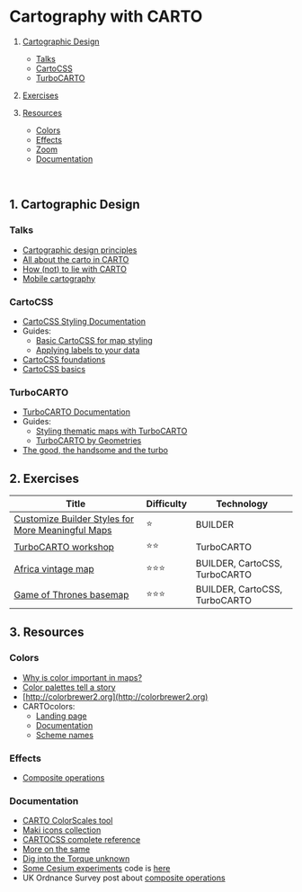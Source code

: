 # Cartography with CARTO

1. [Cartographic Design](#design)
   - [Talks](#talks)
   - [CartoCSS](cartocss)
   - [TurboCARTO](#turbo)
2. [Exercises](#design)
3. [Resources](#design)
   - [Colors](#design)
   - [Effects](#effects)
   - [Zoom](#zoom)
   - [Documentation](#docs)

   ​



## 1. Cartographic Design <a name="design"></a>

### Talks<a name="talks"></a>

- [Cartographic design principles](https://docs.google.com/presentation/d/1LbBIFPEWki58F2yRdbESTKGgm_sjnZRf9VV4odLGPlM/edit?usp=sharing)
- [All about the carto in CARTO](https://docs.google.com/presentation/d/1SwrQ37jd5UnQAbEFjm9VJ4diVnYoaeXmE0sod3ZuG-4/edit?usp=sharing)
- [How (not) to lie with CARTO](exercises/lies.md)
- [Mobile cartography](https://docs.google.com/presentation/d/1BDgV1WnvLMLdftZKYNUEP2aXL9wpbjj7L44LTupcZ9c/edit?usp=sharing)


### CartoCSS<a name="cartocss"></a>

- [CartoCSS Styling Documentation](https://carto.com/developers/styling/cartocss/)
- Guides:
  - [Basic CartoCSS for map styling](https://carto.com/learn/guides/styling/basic-cartocss-for-map-styling/)
  - [Applying labels to your data](https://carto.com/learn/guides/styling/applying-text-labels-to-your-data/)
- [CartoCSS foundations](resources/cartocss.md)
- [CartoCSS basics](resources/basics.md)

### TurboCARTO<a name="turbo"></a>

- [TurboCARTO Documentation](https://github.com/CartoDB/turbo-carto)
- Guides: 
  - [Styling thematic maps with TurboCARTO](https://carto.com/learn/guides/styling/style-thematic-maps-with-turbocarto/)
  - [TurboCARTO by Geometries](https://carto.com/learn/guides/styling/style-thematic-maps-with-turbocarto/)  
- [The good, the handsome and the turbo](http://bit.ly/turbo-carto-talk)




## 2. Exercises <a name="exercises"></a>

| Title                                    | Difficulty         | Technology                    |
| ---------------------------------------- | ------------------ | ----------------------------- |
| [Customize Builder Styles for More Meaningful Maps](exercises/customize.md) | :star:             | BUILDER                       |
| [TurboCARTO workshop](exercises/turbo.md) | :star::star:       | TurboCARTO                    |
| [Africa vintage map](exercises/africa.md) | ⭐⭐:star:           | BUILDER, CartoCSS, TurboCARTO |
| [Game of Thrones basemap](exercises/got.md) | :star::star::star: | BUILDER, CartoCSS, TurboCARTO |




## 3. Resources <a name="resources"></a>

### Colors <a name="colors"></a>

* [Why is color important in maps?](https://carto.com/academy/courses/intermediate-design/choose-colors-1/)
* [Color palettes tell a story](https://carto.com/academy/courses/intermediate-design/choose-colors-2/)
* [http://colorbrewer2.org](http://colorbrewer2.org)
* CARTOcolors:
  * [Landing page](https://carto.com/carto-colors/)
  * [Documentation](https://github.com/CartoDB/CartoColor)
  * [Scheme names](https://github.com/CartoDB/CartoColor/wiki/CARTOColor-Scheme-Names)

### Effects <a name="effects"></a>

* [Composite operations](https://carto.com/academy/courses/intermediate-design/use-composite-operations/)

### Documentation <a name="docs"></a>

* [CARTO ColorScales tool](http://cartodb.github.io/labs-colorscales)
* [Maki icons collection](https://github.com/mapbox/maki)
* [CARTOCSS complete reference](https://carto.com/docs/carto-engine/cartocss/properties/)
* [More on the same](https://tilemill-project.github.io/tilemill/docs/guides/selectors/)
* [Dig into the Torque unknown](http://andrewxhill.com/blog/2015/04/17/torque-unknown)
* [Some Cesium experiments](https://cesium.cartodb.io/) code is [here](https://github.com/CartoDB/labs-cesiumjs)
* UK Ordnance Survey post about [composite operations](https://www.ordnancesurvey.co.uk/blog/2017/02/carto-tips-using-blend-modes-opacity-levels/)
